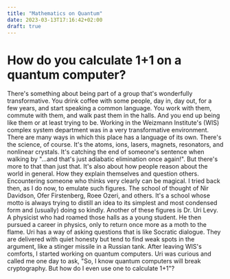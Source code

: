 ```yaml
---
title: "Mathematics on Quantum"
date: 2023-03-13T17:16:42+02:00
draft: true
---
```


# How do you calculate 1+1 on a quantum computer?


There's something about being part of a group that's wonderfully transformative. You drink coffee with some people, day in, day out, for a few years, and start speaking a common language. You work with them, commute with them, and walk past them in the halls. And you end up being like them or at least trying to be. 
Working in the Weizmann Institute's (WIS) complex system department was in a very transformative environment. There are many ways in which this place has a language of its own. There's the science, of course. It's the atoms, ions, lasers, magnets, resonators, and nonlinear crystals. It's catching the end of someone's sentence when walking by "...and that's just adiabatic elimination once again!". But there's more to that than just that. It's also about how people reason about the world in general. How they explain themselves and question others. 
Encountering someone who thinks very clearly can be magical. I tried back then, as I do now, to emulate such figures. The school of thought of Nir Davidson, Ofer Firstenberg, Roee Ozeri, and others. It's a school whose motto is always trying to distill an idea to its simplest and most condensed form and (usually) doing so kindly. 
Another of these figures is Dr. Uri Levy. A physicist who had roamed those halls as a young student. He then pursued a career in physics, only to return once more as a moth to the flame. Uri has a way of asking questions that is like Socratic dialogue. They are delivered with quiet honesty but tend to find weak spots in the argument, like a stinger missile in a Russian tank. 
After leaving WIS's comforts, I started working on quantum computers. Uri was curious and called me one day to ask, "So, I know quantum computers will break cryptography. But how do I even use one to calculate 1+1"? 



